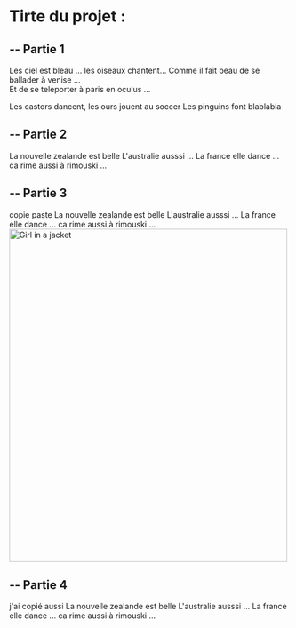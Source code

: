 # Tirte du projet : 

## -- Partie 1 

Les ciel est bleau ... les oiseaux chantent... 
Comme il fait beau de se ballader à venise ...  
Et de se teleporter à paris en oculus ...

Les castors dancent, les ours jouent au soccer
Les pinguins font blablabla

## -- Partie 2
La nouvelle zealande est belle
L'australie ausssi ... 
La france elle dance ... 
ca rime aussi à rimouski ...

## -- Partie 3
copie paste
La nouvelle zealande est belle
L'australie ausssi ... 
La france elle dance ... 
ca rime aussi à rimouski ...
<img src="https://i.picsum.photos/id/628/200/300.jpg?hmac=q1gczEwKPuYV4RUOJycv37OCQoY0NUsJoI4qLvGBCGU" alt="Girl in a jacket" width="500" height="600">





## -- Partie 4
j'ai copié aussi
La nouvelle zealande est belle
L'australie ausssi ... 
La france elle dance ... 
ca rime aussi à rimouski ...